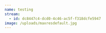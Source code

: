 ```yaml
---
name: testing
stream:
  - id: dc8447c4-dcd0-4c46-ac5f-f318dcfe5947
image: /uploads/maxresdefault.jpg
---
```

